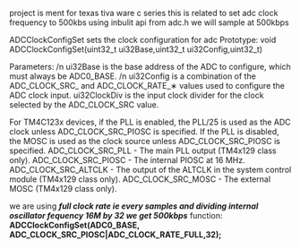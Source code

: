 project is ment for texas tiva ware c series 
this is related to set adc clock frequency to 500kbs using inbulit api from adc.h
we will sample at 500kbps

ADCClockConfigSet
sets the clock configuration for adc
Prototype:
void 
ADCClockConfigSet(uint32_t ui32Base,uint32_t ui32Config,uint32_t)

Parameters:
/n ui32Base is the base address of the ADC to configure, which must always be ADC0_BASE.
/n ui32Config is a combination of the ADC_CLOCK_SRC_ and ADC_CLOCK_RATE_∗ values
used to configure the ADC clock input.
ui32ClockDiv is the input clock divider for the clock selected by the ADC_CLOCK_SRC value.


For TM4C123x devices, if the PLL is enabled, the PLL/25 is used as the ADC clock unless
ADC_CLOCK_SRC_PIOSC is specified. If the PLL is disabled, the MOSC is used as the clock
source unless ADC_CLOCK_SRC_PIOSC is specified.
ADC_CLOCK_SRC_PLL - The main PLL output (TM4x129 class only).
ADC_CLOCK_SRC_PIOSC - The internal PIOSC at 16 MHz.
ADC_CLOCK_SRC_ALTCLK - The output of the ALTCLK in the system control module
(TM4x129 class only).
ADC_CLOCK_SRC_MOSC - The external MOSC (TM4x129 class only).

we are using 
***full clock rate ie every samples and dividing internal oscillator fequency 16M by 32 we get 
500kbps***
function:  
    **ADCClockConfigSet(ADC0_BASE, ADC_CLOCK_SRC_PIOSC|ADC_CLOCK_RATE_FULL,32);**
